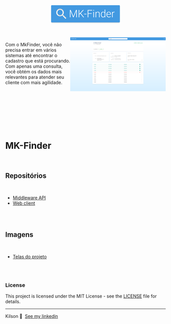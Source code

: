 <h1 align="center">
  <a name="logo" href="https://mkfinder.netlify.app"><img src=".github/Logo.png" alt="MK Finder" width="222"></a>
  <br>
</h1>

<br />


<img align="right" src=".github/Dashboard.png" alt="MK Finder" width="300">

Com o MkFinder, você não precisa entrar em vários sistemas até encontrar o cadastro que está procurando. Com apenas uma consulta, você obtém os dados mais relevantes para atender seu cliente com mais agilidade.

<br>
<br>
<br>
<br>
<br>
<br>
<br>
<h1>MK-Finder</h1>
<br>
<h2>Repositórios</h2>
<br>

- [Middleware API](https://github.com/kilsonrs/mkfinder-api)
- [Web client](https://github.com/kilsonrs/mkfinder-web)

<br>
<br>
<h2>Imagens</h2>
<br>

- [Telas do projeto](Imagens.md)

<br>
<br>

<h3>License</h3>

This project is licensed under the MIT License - see the [LICENSE](LICENSE) file for details.



---

Kilson 👋 &nbsp;[See my linkedin](https://www.linkedin.com/in/kilsonrs/)


